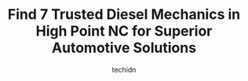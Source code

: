 ---
layout: ampstory
image: https://images.unsplash.com/photo-1639928204495-14caa69ed1b5?ixlib=rb-4.0.3&ixid=MnwxMjA3fDB8MHxwaG90by1wYWdlfHx8fGVufDB8fHx8&auto=format&fit=crop&w=640&h=853&q=80
author: techidn
featured: false
description: When it comes to finding reliable automotive experts in High Point NC, USA, look no further than the 7 best Diesel Mechanic in the area. With their exceptional skills and dedication to provi
title: Find 7 Trusted Diesel Mechanics in High Point NC for Superior Automotive Solutions
cover:
   title: Find 7 Trusted Diesel Mechanics in High Point NC for Superior Automotive Solutions
   subtitle: Rickpate
   background: https://images.unsplash.com/photo-1639928204495-14caa69ed1b5?ixlib=rb-4.0.3&ixid=MnwxMjA3fDB8MHxwaG90by1wYWdlfHx8fGVufDB8fHx8&auto=format&fit=crop&w=640&h=853&q=80

pages: 
 - layout: thirds
   top: <h1>#1 Ilderton Chrysler Dodge Jeep Ram Fiat | Service Department</h1>
   bottom: "<p>I called to make an appointment for an oil change and 1 recall; the service person on the phone was very respectful helpful to tell me that there was 1 appointment slot l</p>"
   background: https://www.knot35.com/toplist/wp-content/uploads/2023/06/best-diesel-mechanic-1-in-high-point-nc-1685834982.jpeg
   backgroundblur: true
 - layout: thirds
   top: <h1>#2 Ricks mobile mechanic repair</h1>
   bottom: "<p>2309 Geddie Pl, High Point, NC 27260, United States</p>"
   background: https://www.knot35.com/toplist/wp-content/uploads/2023/06/best-diesel-mechanic-2-in-high-point-nc-1685834983.jpeg
   cta:
      link: https://www.knot35.com/toplist/find-7-trusted-diesel-mechanics-in-high-point-nc-for-superior-automotive-solutions/
      text: Find 7 Trusted Diesel Mechanics in High Point NC for Superior Automotive Solutions
 - layout: thirds
   top: <h1>#3 Paramount Truck Service</h1>
   bottom: "<p>2144 Surrett Dr, High Point, NC 27263, United States</p>"
   background: https://www.knot35.com/toplist/wp-content/uploads/2023/06/best-diesel-mechanic-3-in-high-point-nc-1685834983.png
   cta:
      link: https://www.knot35.com/toplist/find-7-trusted-diesel-mechanics-in-high-point-nc-for-superior-automotive-solutions/
      text: Find 7 Trusted Diesel Mechanics in High Point NC for Superior Automotive Solutions
 - layout: thirds
   top: <h1>#4 Isom Auto Repair</h1>
   bottom: "<p>201 Lindsay St, High Point, NC 27262, United States</p>"
   background: https://images.unsplash.com/photo-1599422314077-f4dfdaa4cd09?ixlib=rb-4.0.3&ixid=MnwxMjA3fDB8MHxwaG90by1wYWdlfHx8fGVufDB8fHx8&auto=format&fit=crop&w=640&h=853&q=80
   cta:
      link: https://www.knot35.com/toplist/find-7-trusted-diesel-mechanics-in-high-point-nc-for-superior-automotive-solutions/
      text: Find 7 Trusted Diesel Mechanics in High Point NC for Superior Automotive Solutions
 - layout: thirds
   top: <h1>#5 D & M Automotive & Motorsports</h1>
   bottom: "<p>5246 High Point Rd, High Point, NC 27265, United States</p>"
   background: https://images.unsplash.com/photo-1564951434112-64d74cc2a2d7?ixlib=rb-4.0.3&ixid=MnwxMjA3fDB8MHxwaG90by1wYWdlfHx8fGVufDB8fHx8&auto=format&fit=crop&w=640&h=853&q=80
   cta:
      link: https://www.knot35.com/toplist/find-7-trusted-diesel-mechanics-in-high-point-nc-for-superior-automotive-solutions/
      text: Find 7 Trusted Diesel Mechanics in High Point NC for Superior Automotive Solutions
 - layout: thirds
   top: <h1>#6 R & B Automotive Machine Shop</h1>
   bottom: "<p>2207 W English Rd, High Point, NC 27262, United States</p>"
   background: https://images.unsplash.com/photo-1524169358666-79f22534bc6e?ixlib=rb-4.0.3&ixid=MnwxMjA3fDB8MHxwaG90by1wYWdlfHx8fGVufDB8fHx8&auto=format&fit=crop&w=640&h=853&q=80
   cta:
      link: https://www.knot35.com/toplist/find-7-trusted-diesel-mechanics-in-high-point-nc-for-superior-automotive-solutions/
      text: Find 7 Trusted Diesel Mechanics in High Point NC for Superior Automotive Solutions
 - layout: thirds
   top: <h1>#7 Carolina Engine Heads Inc</h1>
   bottom: "<p>1717 Tower Ave, High Point, NC 27260, United States</p>"
   background: https://images.unsplash.com/photo-1489648022186-8f49310909a0?ixlib=rb-4.0.3&ixid=MnwxMjA3fDB8MHxwaG90by1wYWdlfHx8fGVufDB8fHx8&auto=format&fit=crop&w=640&h=853&q=80
   cta:
      link: https://www.knot35.com/toplist/find-7-trusted-diesel-mechanics-in-high-point-nc-for-superior-automotive-solutions/
      text: Find 7 Trusted Diesel Mechanics in High Point NC for Superior Automotive Solutions
 - layout: thirds
   middle: Continue reading...
   background: https://images.unsplash.com/photo-1549241520-425e3dfc01cb?ixlib=rb-4.0.3&ixid=MnwxMjA3fDB8MHxwaG90by1wYWdlfHx8fGVufDB8fHx8&auto=format&fit=crop&w=640&h=853&q=80
   cta:
      link: https://www.knot35.com/toplist/find-7-trusted-diesel-mechanics-in-high-point-nc-for-superior-automotive-solutions/
      text: Find 7 Trusted Diesel Mechanics in High Point NC for Superior Automotive Solutions
      
---